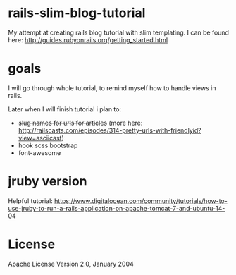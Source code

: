 # rails-slim-blog-tutorial
My attempt at creating rails blog tutorial with slim templating. I can be found here: http://guides.rubyonrails.org/getting_started.html

# goals
I will go through whole tutorial, to remind myself how to handle views in rails.

Later when I will finish tutorial i plan to:
 * ~~slug names for urls for articles~~ (more here: http://railscasts.com/episodes/314-pretty-urls-with-friendlyid?view=asciicast)
 * hook scss bootstrap
 * font-awesome 
 
# jruby version

Helpful tutorial:
https://www.digitalocean.com/community/tutorials/how-to-use-jruby-to-run-a-rails-application-on-apache-tomcat-7-and-ubuntu-14-04
 
# License
Apache License
Version 2.0, January 2004

